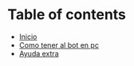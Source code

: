 # Table of contents

* [Inicio](README.md)
* [Como tener al bot en pc](como-tener-al-bot-en-pc.md)
* [Ayuda extra](https://discord.gg/g6ssSmK)

